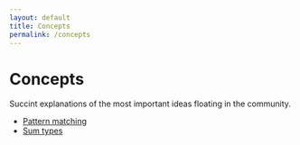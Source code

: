 ```yaml
---
layout: default
title: Concepts
permalink: /concepts
---
```


# Concepts

Succint explanations of the most important ideas floating in the community.

- [Pattern matching](/concepts/pattern-matching)
- [Sum types](/concepts/sum-types)